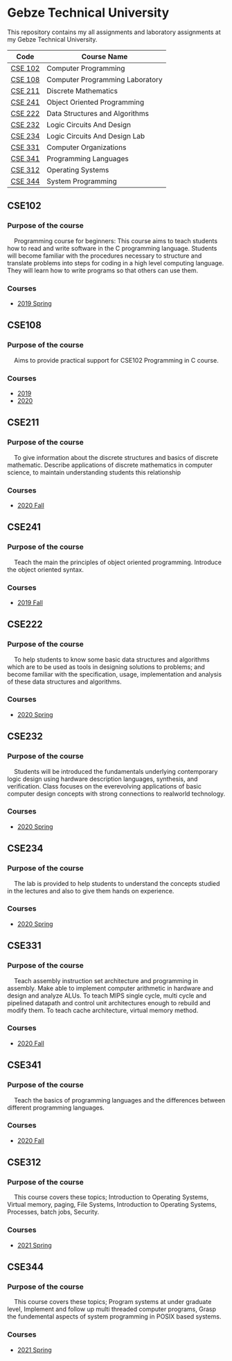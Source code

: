 # Gebze Technical University
This repository contains my all assignments and laboratory assignments at my Gebze Technical University.

| Code | Course Name |
| --- | --- |
| [CSE 102](#CSE102) | Computer Programming |
| [CSE 108](#CSE108) | Computer Programming Laboratory |
| [CSE 211](#CSE211) | Discrete Mathematics |
| [CSE 241](#CSE241) | Object Oriented Programming |
| [CSE 222](#CSE222) | Data Structures and Algorithms |
| [CSE 232](#CSE232) | Logic Circuits And Design |
| [CSE 234](#CSE234) | Logic Circuits And Design Lab |
| [CSE 331](#CSE331) | Computer Organizations |
| [CSE 341](#CSE341) | Programming Languages |
| [CSE 312](#CSE312) | Operating Systems |
| [CSE 344](#CSE344) | System Programming |

## CSE102
### Purpose of the course
&nbsp;&nbsp;&nbsp;&nbsp;Programming course for beginners: This course aims to teach students how to read and write software in the C programming language. Students will become familiar with the procedures necessary to structure and translate problems into steps for coding in a high level computing language. They will learn how to write programs so that others can use them.
### Courses
- [2019 Spring](https://github.com/abdcelik/GTU/tree/master/CSE102/2019_Spring)

## CSE108
### Purpose of the course
&nbsp;&nbsp;&nbsp;&nbsp;Aims to provide practical support for CSE102 Programming in C course.
### Courses
- [2019](https://github.com/abdcelik/GTU/tree/master/CSE108/2019)
- [2020](https://github.com/abdcelik/GTU/tree/master/CSE108/2020)

## CSE211
### Purpose of the course
&nbsp;&nbsp;&nbsp;&nbsp;To give information about the discrete structures and basics of discrete mathematic. Describe applications of discrete mathematics in computer science, to maintain understanding students this relationship
### Courses
- [2020 Fall](https://github.com/abdcelik/GTU/tree/master/CSE211/2020_Fall)

## CSE241
### Purpose of the course
&nbsp;&nbsp;&nbsp;&nbsp;Teach the main the principles of object oriented programming. Introduce the object oriented syntax.
### Courses
- [2019 Fall](https://github.com/abdcelik/GTU/tree/master/CSE241/2019_Fall)

## CSE222
### Purpose of the course
&nbsp;&nbsp;&nbsp;&nbsp;To help students to know some basic data structures and algorithms which are to be used as tools in designing solutions to problems; and become familiar with the specification, usage, implementation and analysis of these data structures and algorithms.
### Courses
- [2020 Spring](https://github.com/abdcelik/GTU/tree/master/CSE222)

## CSE232
### Purpose of the course
&nbsp;&nbsp;&nbsp;&nbsp;Students will be introduced the fundamentals underlying contemporary logic design using hardware description languages, synthesis, and verification. Class focuses on the everevolving applications of basic computer design concepts with strong connections to realworld technology.
### Courses
- [2020 Spring](https://github.com/abdcelik/GTU/tree/master/CSE232/2020_Spring)

## CSE234
### Purpose of the course
&nbsp;&nbsp;&nbsp;&nbsp;The lab is provided to help students to understand the concepts studied in the lectures and also to give them hands on experience.
### Courses
- [2020 Spring](https://github.com/abdcelik/GTU/tree/master/CSE234)

## CSE331
### Purpose of the course
&nbsp;&nbsp;&nbsp;&nbsp;Teach assembly instruction set architecture and programming in assembly. Make able to implement computer arithmetic in hardware and design and analyze ALUs. To teach MIPS single cycle, multi cycle and pipelined datapath and control unit architectures enough to rebuild and modify them. To teach cache architecture, virtual memory method.
### Courses
- [2020 Fall](https://github.com/abdcelik/GTU/tree/master/CSE331/2020_Fall)

## CSE341
### Purpose of the course
&nbsp;&nbsp;&nbsp;&nbsp;Teach the basics of programming languages and the differences between different programming languages.
### Courses
- [2020 Fall](https://github.com/abdcelik/GTU/tree/master/CSE341/2020_Fall)

## CSE312
### Purpose of the course
&nbsp;&nbsp;&nbsp;&nbsp;This course covers these topics; Introduction to Operating Systems, Virtual memory, paging, File Systems, Introduction to Operating Systems, Processes, batch jobs, Security.
### Courses
- [2021 Spring](https://github.com/abdcelik/GTU/tree/master/CSE312)

## CSE344
### Purpose of the course
&nbsp;&nbsp;&nbsp;&nbsp;This course covers these topics; Program systems at under graduate level, Implement and follow up multi threaded computer programs, Grasp the fundemental aspects of system programming in POSIX based systems.
### Courses
- [2021 Spring](https://github.com/abdcelik/GTU/tree/master/CSE344)
